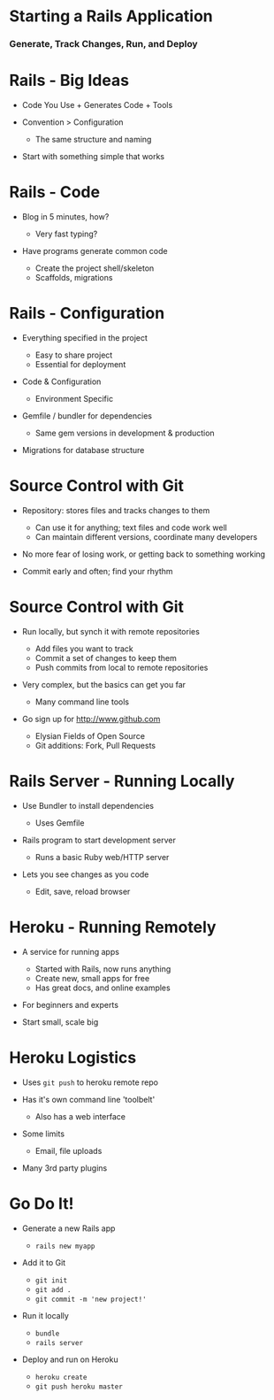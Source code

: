 <!SLIDE subsection>
# Starting a Rails Application

### Generate, Track Changes, Run, and Deploy ###

<!SLIDE bullets>
# Rails - Big Ideas

* Code You Use + Generates Code + Tools

* Convention > Configuration
  * The same structure and naming

* Start with something simple that works


<!SLIDE bullets>
# Rails - Code

* Blog in 5 minutes, how?
  * Very fast typing?

* Have programs generate common code
  * Create the project shell/skeleton
  * Scaffolds, migrations


<!SLIDE bullets>
# Rails - Configuration

* Everything specified in the project
  * Easy to share project
  * Essential for deployment

* Code & Configuration
  * Environment Specific

* Gemfile / bundler for dependencies
  * Same gem versions in development & production

* Migrations for database structure


<!SLIDE bullets>
# Source Control with Git

* Repository: stores files and tracks changes to them
  * Can use it for anything; text files and code work well
  * Can maintain different versions, coordinate many developers

* No more fear of losing work, or getting back to something working

* Commit early and often; find your rhythm


<!SLIDE bullets>
# Source Control with Git

* Run locally, but synch it with remote repositories
  * Add files you want to track
  * Commit a set of changes to keep them
  * Push commits from local to remote repositories

* Very complex, but the basics can get you far
  * Many command line tools

* Go sign up for <http://www.github.com>
  * Elysian Fields of Open Source 
  * Git additions: Fork, Pull Requests

<!SLIDE bullets>
# Rails Server - Running Locally

* Use Bundler to install dependencies
  * Uses Gemfile

* Rails program to start development server
  * Runs a basic Ruby web/HTTP server

* Lets you see changes as you code
  * Edit, save, reload browser


<!SLIDE bullets>
# Heroku - Running Remotely

* A service for running apps
  * Started with Rails, now runs anything
  * Create new, small apps for free
  * Has great docs, and online examples

* For beginners and experts

* Start small, scale big


<!SLIDE bullets>
# Heroku Logistics

* Uses `git push` to heroku remote repo

* Has it's own command line 'toolbelt'
  * Also has a web interface

* Some limits
  * Email, file uploads

* Many 3rd party plugins


<!SLIDE bullets>
# Go Do It!

* Generate a new Rails app
  * `rails new myapp`

* Add it to Git
  * `git init`
  * `git add .`  
  * `git commit -m 'new project!'`

* Run it locally
  * `bundle`
  * `rails server`

* Deploy and run on Heroku
  * `heroku create`
  * `git push heroku master`
